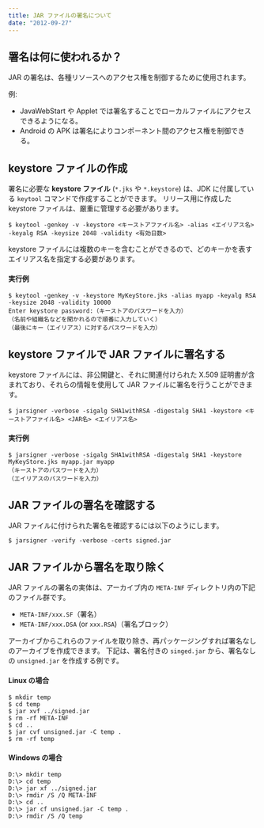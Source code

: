```yaml
---
title: JAR ファイルの署名について
date: "2012-09-27"
---
```


署名は何に使われるか？
----

JAR の署名は、各種リソースへのアクセス権を制御するために使用されます。

例:

* JavaWebStart や Applet では署名することでローカルファイルにアクセスできるようになる。
* Android の APK は署名によりコンポーネント間のアクセス権を制御できる。


keystore ファイルの作成
----

署名に必要な **keystore ファイル** (`*.jks` や `*.keystore`) は、JDK に付属している `keytool` コマンドで作成することができます。
リリース用に作成した keystore ファイルは、厳重に管理する必要があります。

```
$ keytool -genkey -v -keystore <キーストアファイル名> -alias <エイリアス名> -keyalg RSA -keysize 2048 -validity <有効日数>
```

keystore ファイルには複数のキーを含むことができるので、どのキーかを表すエイリアス名を指定する必要があります。

#### 実行例

```
$ keytool -genkey -v -keystore MyKeyStore.jks -alias myapp -keyalg RSA -keysize 2048 -validity 10000
Enter keystore password:（キーストアのパスワードを入力）
（名前や組織名などを聞かれるので順番に入力していく）
（最後にキー（エイリアス）に対するパスワードを入力）
```


keystore ファイルで JAR ファイルに署名する
----

keystore ファイルには、非公開鍵と、それに関連付けられた X.509 証明書が含まれており、それらの情報を使用して JAR ファイルに署名を行うことができます。

```
$ jarsigner -verbose -sigalg SHA1withRSA -digestalg SHA1 -keystore <キーストアファイル名> <JAR名> <エイリアス名>
```

#### 実行例

```
$ jarsigner -verbose -sigalg SHA1withRSA -digestalg SHA1 -keystore MyKeyStore.jks myapp.jar myapp
（キーストアのパスワードを入力）
（エイリアスのパスワードを入力）
```


JAR ファイルの署名を確認する
----

JAR ファイルに付けられた署名を確認するには以下のようにします。

```
$ jarsigner -verify -verbose -certs signed.jar
```


JAR ファイルから署名を取り除く
----

JAR ファイルの署名の実体は、アーカイブ内の `META-INF` ディレクトリ内の下記のファイル群です。

* `META-INF/xxx.SF`（署名）
* `META-INF/xxx.DSA` (or `xxx.RSA`)（署名ブロック）

アーカイブからこれらのファイルを取り除き、再パッケージングすれば署名なしのアーカイブを作成できます。
下記は、署名付きの `singed.jar` から、署名なしの `unsigned.jar` を作成する例です。

#### Linux の場合

```
$ mkdir temp
$ cd temp
$ jar xvf ../signed.jar
$ rm -rf META-INF
$ cd ..
$ jar cvf unsigned.jar -C temp .
$ rm -rf temp
```

#### Windows の場合

```
D:\> mkdir temp
D:\> cd temp
D:\> jar xf ../signed.jar
D:\> rmdir /S /Q META-INF
D:\> cd ..
D:\> jar cf unsigned.jar -C temp .
D:\> rmdir /S /Q temp
```

